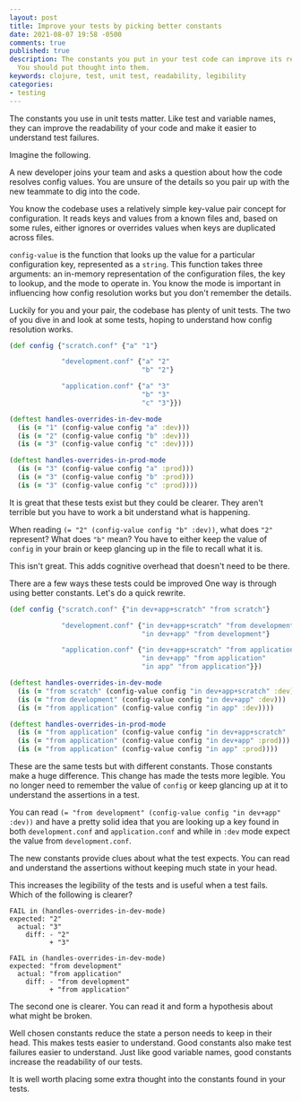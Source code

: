 ```yaml
---
layout: post
title: Improve your tests by picking better constants
date: 2021-08-07 19:58 -0500
comments: true
published: true
description: The constants you put in your test code can improve its readability.
  You should put thought into them.
keywords: clojure, test, unit test, readability, legibility
categories:
- testing
---
```


The constants you use in unit tests matter.
Like test and variable names, they can improve the readability of your code and make it easier to understand test failures.

Imagine the following.

A new developer joins your team and asks a question about how the code resolves config values.
You are unsure of the details so you pair up with the new teammate to dig into the code.

You know the codebase uses a relatively simple key-value pair concept for configuration.
It reads keys and values from a known files and, based on some rules, either ignores or overrides values when keys are duplicated across files.

`config-value` is the function that looks up the value for a particular configuration key, represented as a `string`.
This function takes three arguments: an in-memory representation of the configuration files, the key to lookup, and the mode to operate in.
You know the mode is important in influencing how config resolution works but you don't remember the details.

Luckily for you and your pair, the codebase has plenty of unit tests.
The two of you dive in and look at some tests, hoping to understand how config resolution works.

```clojure
(def config {"scratch.conf" {"a" "1"}

             "development.conf" {"a" "2"
                                 "b" "2"}

             "application.conf" {"a" "3"
                                 "b" "3"
                                 "c" "3"}})

(deftest handles-overrides-in-dev-mode
  (is (= "1" (config-value config "a" :dev)))
  (is (= "2" (config-value config "b" :dev)))
  (is (= "3" (config-value config "c" :dev))))

(deftest handles-overrides-in-prod-mode
  (is (= "3" (config-value config "a" :prod)))
  (is (= "3" (config-value config "b" :prod)))
  (is (= "3" (config-value config "c" :prod))))
```

It is great that these tests exist but they could be clearer.
They aren't terrible but you have to work a bit understand what is happening.

When reading `(= "2" (config-value config "b" :dev))`, what does `"2"` represent?
What does `"b"` mean?
You have to either keep the value of `config` in your brain or keep glancing up in the file to recall what it is.

This isn't great.
This adds cognitive overhead that doesn't need to be there.

There are a few ways these tests could be improved
One way is through using better constants.
Let's do a quick rewrite.

```clojure
(def config {"scratch.conf" {"in dev+app+scratch" "from scratch"}

             "development.conf" {"in dev+app+scratch" "from development"
                                 "in dev+app" "from development"}

             "application.conf" {"in dev+app+scratch" "from application"
                                 "in dev+app" "from application"
                                 "in app" "from application"}})

(deftest handles-overrides-in-dev-mode
  (is (= "from scratch" (config-value config "in dev+app+scratch" :dev)))
  (is (= "from development" (config-value config "in dev+app" :dev)))
  (is (= "from application" (config-value config "in app" :dev))))

(deftest handles-overrides-in-prod-mode
  (is (= "from application" (config-value config "in dev+app+scratch" :prod)))
  (is (= "from application" (config-value config "in dev+app" :prod)))
  (is (= "from application" (config-value config "in app" :prod))))
```

These are the same tests but with different constants.
Those constants make a huge difference.
This change has made the tests more legible.
You no longer need to remember the value of `config` or keep glancing up at it to understand the assertions in a test.

You can read `(= "from development" (config-value config "in dev+app" :dev))` and have a pretty solid idea that you are looking up a key found in both `development.conf` and `application.conf` and while in `:dev` mode expect the value from `development.conf`.

The new constants provide clues about what the test expects.
You can read and understand the assertions without keeping much state in your head.

This increases the legibility of the tests and is useful when a test fails.
Which of the following is clearer?

```
FAIL in (handles-overrides-in-dev-mode)
expected: "2"
  actual: "3"
    diff: - "2"
          + "3"
```

```
FAIL in (handles-overrides-in-dev-mode)
expected: "from development"
  actual: "from application"
    diff: - "from development"
          + "from application"
```

The second one is clearer.
You can read it and form a hypothesis about what might be broken.

Well chosen constants reduce the state a person needs to keep in their head.
This makes tests easier to understand.
Good constants also make test failures easier to understand.
Just like good variable names, good constants increase the readability of our tests.

It is well worth placing some extra thought into the constants found in your tests.
